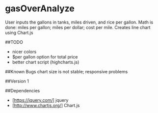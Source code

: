 # gasOverAnalyze

User inputs the gallons in tanks, miles driven, and rice per gallon.
Math is done:  miles per gallon; miles per dollar; cost per mile.
Creates line chart using Chart.js

##TODO
* nicer colors
* $per gallon option for total price
* better chart script (highcharts.js)

##Known Bugs
chart size is not stable; responsive problems

##Version
1

##Dependencies
* [https://jquery.com/] jquery
* [http://www.chartjs.org/] Chart.js
